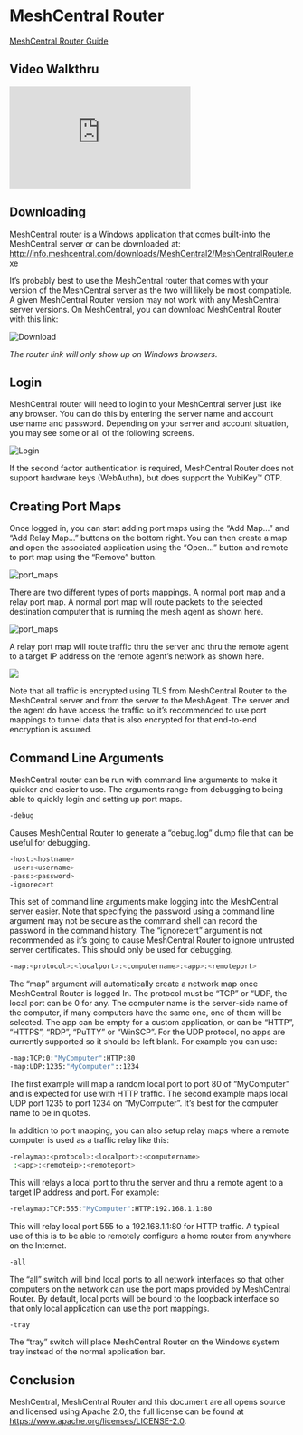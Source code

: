 # MeshCentral Router

[MeshCentral Router Guide](https://meshcentral.com/info/docs/MeshCentral2RouterUserGuide.pdf)

## Video Walkthru

<div class="video-wrapper">
  <iframe width="320" height="180" src="https://www.youtube.com/embed/BubeVRmbCRM" frameborder="0" allowfullscreen></iframe>
</div>

## Downloading

MeshCentral router is a Windows application that comes built-into the MeshCentral server or can
be downloaded at: <http://info.meshcentral.com/downloads/MeshCentral2/MeshCentralRouter.exe>

It’s probably best to use the MeshCentral router that comes with your version of the MeshCentral
server as the two will likely be most compatible. A given MeshCentral Router version may not
work with any MeshCentral server versions. On MeshCentral, you can download MeshCentral
Router with this link:

![Download](images/download-link.png)

_The router link will only show up on Windows browsers._

## Login

MeshCentral router will need to login to your MeshCentral server just like any browser. You can
do this by entering the server name and account username and password. Depending on your
server and account situation, you may see some or all of the following screens.

![Login](images/login.png)

If the second factor authentication is required, MeshCentral Router does not support hardware
keys (WebAuthn), but does support the YubiKey™ OTP.

## Creating Port Maps

Once logged in, you can start adding port maps using the “Add Map…” and “Add Relay Map…”
buttons on the bottom right. You can then create a map and open the associated application
using the “Open…” button and remote to port map using the “Remove” button.

![port_maps](images/port_maps.png)

There are two different types of ports mappings. A normal port map and a relay port map. A
normal port map will route packets to the selected destination computer that is running the mesh
agent as shown here.

![port_maps](images/port_maps2.png)

A relay port map will route traffic thru the server and thru the remote agent to a target IP address
on the remote agent’s network as shown here.

![](images/port_maps3.png)

Note that all traffic is encrypted using TLS from MeshCentral Router to the MeshCentral server
and from the server to the MeshAgent. The server and the agent do have access the traffic so it’s
recommended to use port mappings to tunnel data that is also encrypted for that end-to-end
encryption is assured.

## Command Line Arguments

MeshCentral router can be run with command line arguments to make it quicker and easier to
use. The arguments range from debugging to being able to quickly login and setting up port
maps.

```bash
-debug
```

Causes MeshCentral Router to generate a “debug.log” dump file that can be useful for
debugging.

```bash
-host:<hostname>
-user:<username>
-pass:<password>
-ignorecert
```

This set of command line arguments make logging into the MeshCentral server easier. Note that
specifying the password using a command line argument may not be secure as the command
shell can record the password in the command history. The “ignorecert” argument is not
recommended as it’s going to cause MeshCentral Router to ignore untrusted server certificates.
This should only be used for debugging.

```bash
-map:<protocol>:<localport>:<computername>:<app>:<remoteport>
```

The “map” argument will automatically create a network map once MeshCentral Router is logged
In. The protocol must be “TCP” or “UDP, the local port can be 0 for any. The computer name is
the server-side name of the computer, if many computers have the same one, one of them will be
selected. The app can be empty for a custom application, or can be “HTTP”, “HTTPS”, “RDP”,
“PuTTY” or “WinSCP”. For the UDP protocol, no apps are currently supported so it should be left
blank. For example you can use:

```bash
-map:TCP:0:"MyComputer":HTTP:80
-map:UDP:1235:"MyComputer"::1234
```

The first example will map a random local port to port 80 of “MyComputer” and is expected for
use with HTTP traffic. The second example maps local UDP port 1235 to port 1234 on
“MyComputer”. It’s best for the computer name to be in quotes.

In addition to port mapping, you can also setup relay maps where a remote computer is used as a
traffic relay like this:

```bash
-relaymap:<protocol>:<localport>:<computername>
 :<app>:<remoteip>:<remoteport>
```

This will relays a local port to thru the server and thru a remote agent to a target IP address and
port. For example:

```bash
-relaymap:TCP:555:"MyComputer":HTTP:192.168.1.1:80
```

This will relay local port 555 to a 192.168.1.1:80 for HTTP traffic. A typical use of this is to be able
to remotely configure a home router from anywhere on the Internet.

```bash
-all
```

The “all” switch will bind local ports to all network interfaces so that other computers on the
network can use the port maps provided by MeshCentral Router. By default, local ports will be
bound to the loopback interface so that only local application can use the port mappings.

```bash
-tray
```

The “tray” switch will place MeshCentral Router on the Windows system tray instead of the
normal application bar.

## Conclusion

MeshCentral, MeshCentral Router and this document are all opens source and licensed using
Apache 2.0, the full license can be found at <https://www.apache.org/licenses/LICENSE-2.0>.

